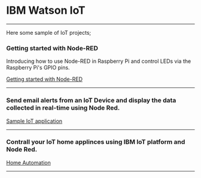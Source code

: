 # IBM Watson IoT
----------------------------------------------------------------------------------------------------

Here some sample of IoT projects;

### Getting started with Node-RED

Introducing how to use Node-RED in Raspberry Pi and control LEDs via the Raspberry Pi's GPIO pins.


[Getting started with Node-RED](Getting_started_with_Node-RED.md)

----------------------------------------------------------------------------------------------------

### Send email alerts from an IoT Device and display the data collected in real-time using Node Red.


[Sample IoT application](Sample-IoT-application.md)


----------------------------------------------------------------------------------------------------

### Contrall your IoT home applinces using IBM IoT platform and Node Red.



[Home Automation](HomeAutomation.md)

----------------------------------------------------------------------------------------------------
